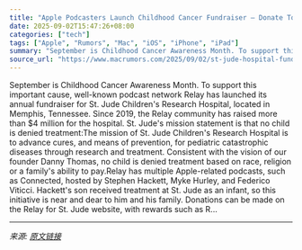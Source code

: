 ```yaml
---
title: "Apple Podcasters Launch Childhood Cancer Fundraiser — Donate Today"
date: 2025-09-02T15:47:26+08:00
categories: ["tech"]
tags: ["Apple", "Rumors", "Mac", "iOS", "iPhone", "iPad"]
summary: "September is Childhood Cancer Awareness Month. To support this important cause, well-known podcast network Relay has launched its annual fundraiser for St. Jude Children's Research Hospital, located i"
source_url: "https://www.macrumors.com/2025/09/02/st-jude-hospital-fundraiser/"
---
```


September is Childhood Cancer Awareness Month. To support this important cause, well-known podcast network Relay has launched its annual fundraiser for St. Jude Children's Research Hospital, located in Memphis, Tennessee. Since 2019, the Relay community has raised more than &#36;4 million for the hospital. St. Jude's mission statement is that no child is denied treatment:The mission of St. Jude Children's Research Hospital is to advance cures, and means of prevention, for pediatric catastrophic diseases through research and treatment. Consistent with the vision of our founder Danny Thomas, no child is denied treatment based on race, religion or a family's ability to pay.Relay has multiple Apple-related podcasts, such as Connected, hosted by Stephen Hackett, Myke Hurley, and Federico Viticci. Hackett's son received treatment at St. Jude as an infant, so this initiative is near and dear to him and his family. Donations can be made on the Relay for St. Jude website, with rewards such as R...

---

*来源: [原文链接](https://www.macrumors.com/2025/09/02/st-jude-hospital-fundraiser/)*

